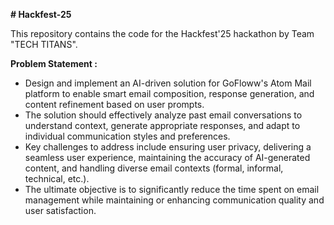 **# Hackfest-25**

This repository contains the code for the Hackfest'25 hackathon by Team "TECH TITANS".

**Problem Statement :**

- Design and implement an AI-driven solution for GoFloww's Atom Mail platform to enable smart email composition, response generation, and content refinement based on user prompts.
- The solution should effectively analyze past email conversations to understand context, generate appropriate responses, and adapt to individual communication styles and preferences.
- Key challenges to address include ensuring user privacy, delivering a seamless user experience, maintaining the accuracy of AI-generated content, and handling diverse email contexts (formal, informal, technical, etc.).
- The ultimate objective is to significantly reduce the time spent on email management while maintaining or enhancing communication quality and user satisfaction.

